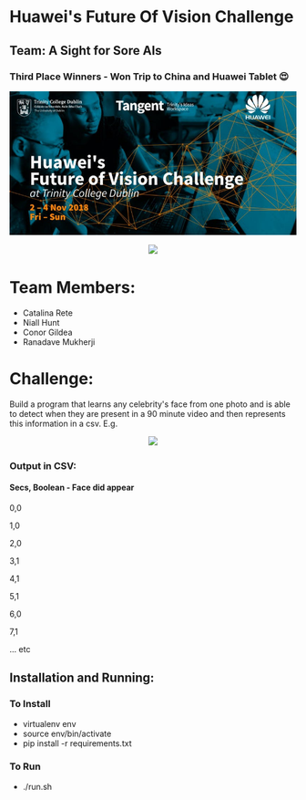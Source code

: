 # Huawei's Future Of Vision Challenge
## Team: A Sight for Sore AIs
### Third Place Winners - Won Trip to China and Huawei Tablet 😍

<p align="center">
  <img src="https://raw.githubusercontent.com/CSIGildea/a-sight-for-sore-AIs/master/huaweilogo.jpg?token=AYSfNaQ4r1MmnC2eeScensh-9Qd9Ty2dks5b6hFZwA%3D%3D"/>
</p>

<p align="center">
  <img src="https://pbs.twimg.com/media/DrOWQRcW4AADA9M.jpg:large"/>
</p>

# Team Members:
- Catalina Rete
- Niall Hunt
- Conor Gildea
- Ranadave Mukherji

# Challenge:
Build a program that learns any celebrity's face from one photo and is able to detect when they are present in a 90 minute video and then represents this information in a csv. E.g.

<p align="center">
  <img src="https://upload.wikimedia.org/wikipedia/commons/thumb/3/34/Harrison_Ford_by_Gage_Skidmore_3.jpg/220px-Harrison_Ford_by_Gage_Skidmore_3.jpg"/>
</p>

### Output in CSV:
#### Secs, Boolean - Face did appear
0,0

1,0

2,0

3,1

4,1

5,1

6,0

7,1

... etc

## Installation and Running:

### To Install

- virtualenv env
- source env/bin/activate
- pip install -r requirements.txt

### To Run
- ./run.sh

